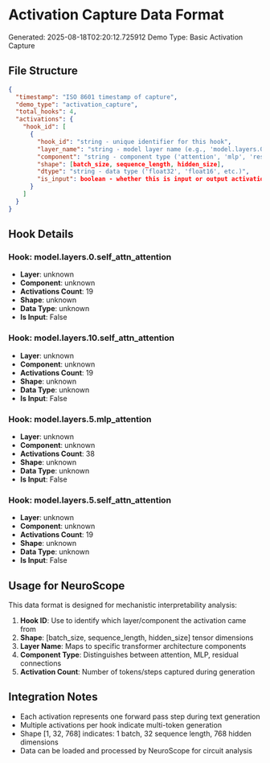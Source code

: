 # Activation Capture Data Format

Generated: 2025-08-18T02:20:12.725912
Demo Type: Basic Activation Capture

## File Structure

```json
{
  "timestamp": "ISO 8601 timestamp of capture",
  "demo_type": "activation_capture", 
  "total_hooks": 4,
  "activations": {
    "hook_id": [
      {
        "hook_id": "string - unique identifier for this hook",
        "layer_name": "string - model layer name (e.g., 'model.layers.0.self_attn')",
        "component": "string - component type ('attention', 'mlp', 'residual', etc.)",
        "shape": [batch_size, sequence_length, hidden_size],
        "dtype": "string - data type ('float32', 'float16', etc.)",
        "is_input": boolean - whether this is input or output activation
      }
    ]
  }
}
```

## Hook Details

### Hook: model.layers.0.self_attn_attention
- **Layer**: unknown
- **Component**: unknown
- **Activations Count**: 19
- **Shape**: unknown
- **Data Type**: unknown
- **Is Input**: False

### Hook: model.layers.10.self_attn_attention
- **Layer**: unknown
- **Component**: unknown
- **Activations Count**: 19
- **Shape**: unknown
- **Data Type**: unknown
- **Is Input**: False

### Hook: model.layers.5.mlp_attention
- **Layer**: unknown
- **Component**: unknown
- **Activations Count**: 38
- **Shape**: unknown
- **Data Type**: unknown
- **Is Input**: False

### Hook: model.layers.5.self_attn_attention
- **Layer**: unknown
- **Component**: unknown
- **Activations Count**: 19
- **Shape**: unknown
- **Data Type**: unknown
- **Is Input**: False

## Usage for NeuroScope

This data format is designed for mechanistic interpretability analysis:

1. **Hook ID**: Use to identify which layer/component the activation came from
2. **Shape**: [batch_size, sequence_length, hidden_size] tensor dimensions
3. **Layer Name**: Maps to specific transformer architecture components
4. **Component Type**: Distinguishes between attention, MLP, residual connections
5. **Activation Count**: Number of tokens/steps captured during generation

## Integration Notes

- Each activation represents one forward pass step during text generation
- Multiple activations per hook indicate multi-token generation
- Shape [1, 32, 768] indicates: 1 batch, 32 sequence length, 768 hidden dimensions
- Data can be loaded and processed by NeuroScope for circuit analysis
